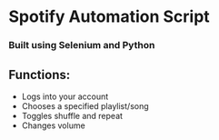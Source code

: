 # Spotify Automation Script
### Built using Selenium and Python

## Functions:
- Logs into your account
- Chooses a specified playlist/song
- Toggles shuffle and repeat
- Changes volume
